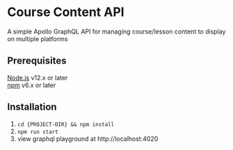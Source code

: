 # Course Content API
A simple Apollo GraphQL API for managing course/lesson content to display on multiple platforms

## Prerequisites
[Node.js](https://nodejs.org/) v12.x or later  
[npm](https://www.npmjs.com/) v6.x or later

## Installation
1. `cd {PROJECT-DIR} && npm install`
2. `npm run start`
3. view graphql playground at http://localhost:4020
